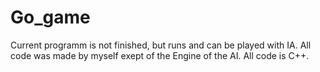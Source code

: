 # Go_game
Current programm is not finished, but runs and can be played with IA. All code was made by myself exept of the Engine of the AI. All code is C++.
